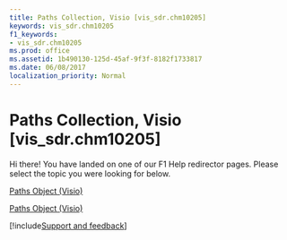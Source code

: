 ```yaml
---
title: Paths Collection, Visio [vis_sdr.chm10205]
keywords: vis_sdr.chm10205
f1_keywords:
- vis_sdr.chm10205
ms.prod: office
ms.assetid: 1b490130-125d-45af-9f3f-8182f1733817
ms.date: 06/08/2017
localization_priority: Normal
---
```



# Paths Collection, Visio [vis_sdr.chm10205]

Hi there! You have landed on one of our F1 Help redirector pages. Please select the topic you were looking for below.

[Paths Object (Visio)](http://msdn.microsoft.com/library/9adcc130-555e-7eee-d9a0-66ee7116e41f%28Office.15%29.aspx)

[Paths Object (Visio)](http://msdn.microsoft.com/library/80a73bdb-f4a5-fea4-fde3-f8417c2d3b27.aspx)

[!include[Support and feedback](~/includes/feedback-boilerplate.md)]